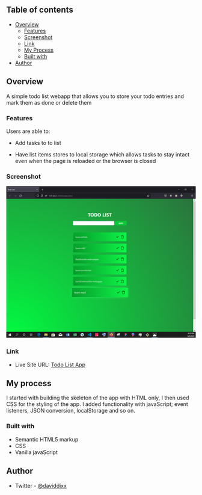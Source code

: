 ## Table of contents

- [Overview](#overview) 
  - [Features](#features)
  - [Screenshot](#screenshot)
  - [Link](#link)
  - [My Process](#my-process)
  - [Built with](#built-with)
- [Author](#author)

## Overview
A simple todo list webapp that allows you to store your todo entries and mark them as done or delete them

### Features

Users are able to:

- Add tasks to to list

- Have list items stores to local storage which allows tasks to stay intact even when the page is reloaded or the browser is closed

### Screenshot

![](/list.PNG)

### Link

- Live Site URL: [Todo List App](https://62efd21a4d1e7c2570c70091--admirable-blancmange-14dc45.netlify.app/)

## My process
I started with building the skeleton of the app with HTML only, I then used CSS for the styling of the app.
I added functionality with javaScript; event listeners, JSON conversion, localStorage and so on. 

### Built with

- Semantic HTML5 markup
- CSS 
- Vanilla javaScript

## Author
- Twitter - [@daviddixx](https://www.twitter.com/dixx_david)

